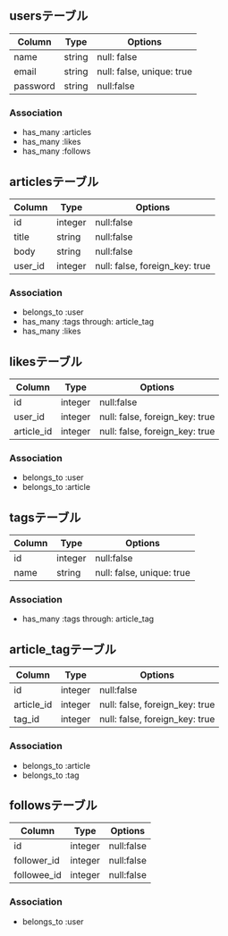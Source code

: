 ## usersテーブル

|Column|Type|Options|
|------|----|-------|
|name|string|null: false|
|email|string|null: false, unique: true|
|password|string|null:false|

### Association
- has_many :articles
- has_many :likes
- has_many :follows

## articlesテーブル

|Column|Type|Options|
|------|----|-------|
|id|integer|null:false|
|title|string|null:false|
|body|string|null:false|
|user_id|integer|null: false, foreign_key: true|

### Association
- belongs_to :user
- has_many :tags through: article_tag
- has_many :likes

## likesテーブル

|Column|Type|Options|
|------|----|-------|
|id|integer|null:false|
|user_id|integer|null: false, foreign_key: true|
|article_id|integer|null: false, foreign_key: true|

### Association
- belongs_to :user
- belongs_to :article

## tagsテーブル

|Column|Type|Options|
|------|----|-------|
|id|integer|null:false|
|name|string|null: false, unique: true|

### Association
- has_many :tags through: article_tag

## article_tagテーブル

|Column|Type|Options|
|------|----|-------|
|id|integer|null:false|
|article_id|integer|null: false, foreign_key: true|
|tag_id|integer|null: false, foreign_key: true|

### Association
- belongs_to :article
- belongs_to :tag

## followsテーブル

|Column|Type|Options|
|------|----|-------|
|id|integer|null:false|
|follower_id|integer|null:false|
|followee_id|integer|null:false|

### Association
- belongs_to :user